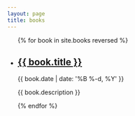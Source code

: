 ```yaml
---
layout: page
title: books
---
```


<ul class="post-list">
{% for book in site.books reversed %}
    <li>
        <h2><a class="poem-title" href="{{ book.url | prepend: site.baseurl }}">{{ book.title }}</a></h2>
        <p class="post-meta">{{ book.date | date: '%B %-d, %Y' }}</p>
        <p>{{ book.description }}</p>
      </li>
{% endfor %}
</ul>